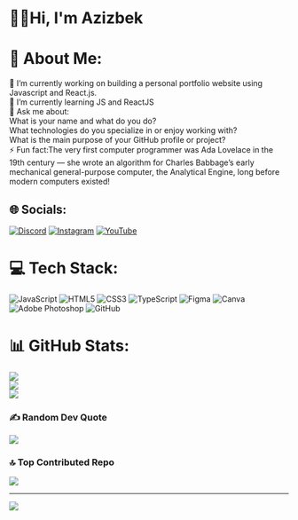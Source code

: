 # 🖐🏼Hi, I'm Azizbek
# 💫 About Me:
🔭 I’m currently working on building a personal portfolio website using Javascript and React.js.<br>🌱 I’m currently learning JS and ReactJS<br>💬 Ask me about:<br>What is your name and what do you do?<br>What technologies do you specialize in or enjoy working with?<br>What is the main purpose of your GitHub profile or project?<br>⚡ Fun fact:The very first computer programmer was Ada Lovelace in the 19th century — she wrote an algorithm for Charles Babbage’s early mechanical general-purpose computer, the Analytical Engine, long before modern computers existed!


## 🌐 Socials:
[![Discord](https://img.shields.io/badge/Discord-%237289DA.svg?logo=discord&logoColor=white)](https://discord.gg/carnage_728_70144) [![Instagram](https://img.shields.io/badge/Instagram-%23E4405F.svg?logo=Instagram&logoColor=white)](https://instagram.com/azeezbek_777) [![YouTube](https://img.shields.io/badge/YouTube-%23FF0000.svg?logo=YouTube&logoColor=white)](https://youtube.com/@Fraypix_Editz) 

# 💻 Tech Stack:
![JavaScript](https://img.shields.io/badge/javascript-%23323330.svg?style=for-the-badge&logo=javascript&logoColor=%23F7DF1E) ![HTML5](https://img.shields.io/badge/html5-%23E34F26.svg?style=for-the-badge&logo=html5&logoColor=white) ![CSS3](https://img.shields.io/badge/css3-%231572B6.svg?style=for-the-badge&logo=css3&logoColor=white) ![TypeScript](https://img.shields.io/badge/typescript-%23007ACC.svg?style=for-the-badge&logo=typescript&logoColor=white) ![Figma](https://img.shields.io/badge/figma-%23F24E1E.svg?style=for-the-badge&logo=figma&logoColor=white) ![Canva](https://img.shields.io/badge/Canva-%2300C4CC.svg?style=for-the-badge&logo=Canva&logoColor=white) ![Adobe Photoshop](https://img.shields.io/badge/adobe%20photoshop-%2331A8FF.svg?style=for-the-badge&logo=adobe%20photoshop&logoColor=white) ![GitHub](https://img.shields.io/badge/github-%23121011.svg?style=for-the-badge&logo=github&logoColor=white)
# 📊 GitHub Stats:
![](https://github-readme-stats.vercel.app/api?username=CRIMSONCARNAGEE&theme=aura&hide_border=false&include_all_commits=true&count_private=false)<br/>
![](https://nirzak-streak-stats.vercel.app/?user=CRIMSONCARNAGEE&theme=aura&hide_border=false)<br/>
![](https://github-readme-stats.vercel.app/api/top-langs/?username=CRIMSONCARNAGEE&theme=aura&hide_border=false&include_all_commits=true&count_private=false&layout=compact)

### ✍️ Random Dev Quote
![](https://quotes-github-readme.vercel.app/api?type=horizontal&theme=radical)

### 🔝 Top Contributed Repo
![](https://github-contributor-stats.vercel.app/api?username=CRIMSONCARNAGEE&limit=5&theme=aura&combine_all_yearly_contributions=true)

---
[![](https://visitcount.itsvg.in/api?id=CRIMSONCARNAGEE&icon=0&color=0)](https://visitcount.itsvg.in)

<!-- Proudly created with GPRM ( https://gprm.itsvg.in ) -->
